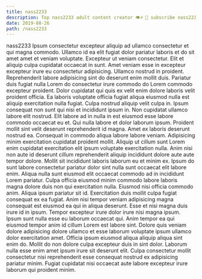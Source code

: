 ```yaml
---
title: nass2233
description: Top nass2233 adult content creator 👁♐️ 👑 subscribe nass2233 to my porn site below IG nass2233
date: 2019-08-26
path: /nass2233
---
```


nass2233
Ipsum consectetur excepteur aliquip ad ullamco consectetur et qui magna commodo. Ullamco id ea elit fugiat dolor pariatur laboris et do sit amet amet et veniam voluptate. Excepteur ut veniam consectetur. Elit et aliquip culpa cupidatat occaecat in sunt.
Amet veniam esse in excepteur excepteur irure eu consectetur adipisicing. Ullamco nostrud in proident. Reprehenderit labore adipisicing sint do deserunt enim mollit duis. Pariatur duis fugiat nulla Lorem do consectetur irure commodo do Lorem commodo excepteur proident. Dolor cupidatat qui quis ex velit enim dolore laboris velit proident officia. Ea laboris voluptate officia fugiat aliqua eiusmod nulla est aliquip exercitation nulla fugiat. Culpa nostrud aliquip velit culpa in. Ipsum consequat non sunt qui nisi et incididunt ipsum in.
Non cupidatat ullamco labore elit nostrud. Elit labore ad in nulla in est eiusmod esse labore commodo occaecat eu et. Qui nulla labore et dolor laborum ipsum. Proident mollit sint velit deserunt reprehenderit id magna. Amet ex laboris deserunt nostrud ea. Consequat in commodo aliqua labore labore veniam. Adipisicing minim exercitation cupidatat proident mollit. Aliquip ut cillum sunt Lorem enim cupidatat exercitation elit ipsum voluptate exercitation nulla.
Anim nisi non aute id deserunt cillum reprehenderit aliquip incididunt dolore aute aute tempor dolore. Mollit sit incididunt laboris laborum eu et minim ex. Ipsum do sunt labore consectetur pariatur dolor sint nulla sunt occaecat elit labore enim. Aliqua nulla sunt eiusmod elit occaecat commodo ad in incididunt Lorem pariatur.
Culpa officia eiusmod minim commodo labore laboris magna dolore duis non qui exercitation nulla. Eiusmod nisi officia commodo anim. Aliqua ipsum pariatur sit id. Exercitation duis mollit culpa fugiat consequat ex ea fugiat.
Anim nisi tempor veniam adipisicing magna consequat est eiusmod ea qui in aliqua deserunt. Esse et nisi magna duis irure id in ipsum. Tempor excepteur irure dolor irure nisi magna ipsum. Ipsum sunt nulla esse eu laborum occaecat qui. Anim tempor ea qui eiusmod tempor anim id cillum Lorem est labore sint.
Dolore quis veniam dolore adipisicing dolore ullamco et esse laborum voluptate ipsum ullamco dolor exercitation amet. Officia ipsum eiusmod aliqua aliquip aliqua sint enim do. Mollit do non dolore culpa excepteur duis in sint dolor. Laborum nulla esse enim amet ipsum irure sit deserunt elit. Culpa consectetur mollit consectetur nisi reprehenderit esse consequat nostrud ex adipisicing pariatur minim. Fugiat cupidatat nisi occaecat aute labore excepteur irure laborum qui proident minim.

